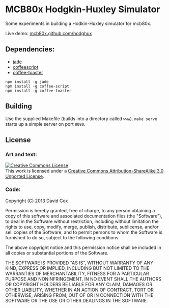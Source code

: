 # MCB80x Hodgkin-Huxley Simulator
Some experiments in building a Hodkin-Huxley simulator for mcb80x.

Live demo: [mcb80x.github.com/hodghux](http://mcb80x.github.com/hodghux)

## Dependencies:

* [jade](http://jade-lang.com)
* [coffeescript](http://coffeescript.org)
* [coffee-toaster](https://github.com/serpentem/coffee-toaster)

```
npm install -g jade
npm install -g coffee-script
npm install -g coffee-toaster
```

## Building

Use the supplied Makefile (builds into a directory called `www`).  `make serve` starts up a simple server on port `8080`.

## License


### Art and text:

<a rel="license" href="http://creativecommons.org/licenses/by-sa/3.0/deed.en_US"><img alt="Creative Commons License" style="border-width:0" src="http://i.creativecommons.org/l/by-sa/3.0/88x31.png" /></a><br />This work is licensed under a <a rel="license" href="http://creativecommons.org/licenses/by-sa/3.0/deed.en_US">Creative Commons Attribution-ShareAlike 3.0 Unported License</a>.

### Code:

Copyright (C) 2013 David Cox

Permission is hereby granted, free of charge, to any person obtaining a copy of this software and associated documentation files (the "Software"), to deal in the Software without restriction, including without limitation the rights to use, copy, modify, merge, publish, distribute, sublicense, and/or sell copies of the Software, and to permit persons to whom the Software is furnished to do so, subject to the following conditions:

The above copyright notice and this permission notice shall be included in all copies or substantial portions of the Software.

THE SOFTWARE IS PROVIDED "AS IS", WITHOUT WARRANTY OF ANY KIND, EXPRESS OR IMPLIED, INCLUDING BUT NOT LIMITED TO THE WARRANTIES OF MERCHANTABILITY, FITNESS FOR A PARTICULAR PURPOSE AND NONINFRINGEMENT. IN NO EVENT SHALL THE AUTHORS OR COPYRIGHT HOLDERS BE LIABLE FOR ANY CLAIM, DAMAGES OR OTHER LIABILITY, WHETHER IN AN ACTION OF CONTRACT, TORT OR OTHERWISE, ARISING FROM, OUT OF OR IN CONNECTION WITH THE SOFTWARE OR THE USE OR OTHER DEALINGS IN THE SOFTWARE.